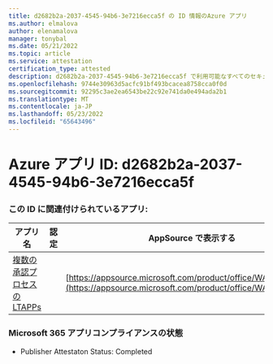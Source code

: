```yaml
---
title: d2682b2a-2037-4545-94b6-3e7216ecca5f の ID 情報のAzure アプリ
ms.author: elmalova
author: elenamalova
manager: tonybal
ms.date: 05/21/2022
ms.topic: article
ms.service: attestation
certification_type: attested
description: d2682b2a-2037-4545-94b6-3e7216ecca5f で利用可能なすべてのセキュリティとコンプライアンス情報。
ms.openlocfilehash: 9744e30963d5acfc91bf493bcacea8758cca0f0d
ms.sourcegitcommit: 92295c3ae2ea6543be22c92e741da0e494ada2b1
ms.translationtype: MT
ms.contentlocale: ja-JP
ms.lasthandoff: 05/23/2022
ms.locfileid: "65643496"
---
```

# <a name="azure-app-id-d2682b2a-2037-4545-94b6-3e7216ecca5f"></a>Azure アプリ ID: d2682b2a-2037-4545-94b6-3e7216ecca5f


### <a name="apps-associated-with-this-id"></a>この ID に関連付けられているアプリ:
| **アプリ名** | **認定** | **AppSource で表示する** |
|--------------|---------------|-----------------------|
| [複数の承認プロセスの LTAPPs](../forward/WA200003188.md) |  | [https://appsource.microsoft.com/product/office/WA200003188](https://appsource.microsoft.com/product/office/WA200003188) |

### <a name="microsoft-365-app-compliance-status"></a>Microsoft 365 アプリコンプライアンスの状態
- Publisher Attestaton Status: Completed
